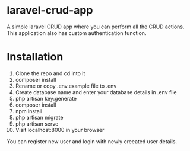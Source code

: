 # laravel-crud-app
A simple laravel CRUD app where you can perform all the CRUD actions. 
This application also has custom authentication function.

# Installation
1. Clone the repo and cd into it
2. composer install
3. Rename or copy .env.example file to .env
4. Create database name and enter your database details in .env file
5. php artisan key:generate
6. composer install
7. npm install
8. php artisan migrate
9. php artisan serve 
10. Visit localhost:8000 in your browser

You can register new user and login with newly creeated user details. 
